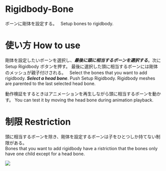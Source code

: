 # Rigidbody-Bone
ボーンに剛体を設定する。  
Setup bones to rigidbody.

# 使い方 How to use
剛体を設定したいボーンを選択し、***最後に頭に相当するボーンを選択する***。次に Setup Rigidbody ボタンを押す。
最後に選択した頭に相当するボーンには剛体のメッシュが親子付けされる。  
Select the bones that you want to add rigidbody. ***Select a head bone***. Push Setup Rigidbody. 
Rigidbody meshes are parented to the last selected head bone.

動作検証をするときはアニメーションを再生しながら頭に相当するボーンを動かす。
You can test it by moving the head bone during animation playback.

# 制限 Restriction
頭に相当するボーンを除き、剛体を設定するボーンは子をひとつしか持てない制限がある。  
Bones that you want to add rigidbody have a ristriction that the bones only have one child except for a head bone.

<img src="https://github.com/dskjal/Rigidbody-Bone/blob/master/ramified-bones.jpg">
